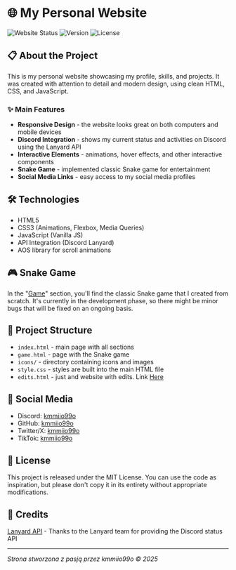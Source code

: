 # 🌐 My Personal Website

![Website Status](https://img.shields.io/badge/status-Online-brightgreen)
![Version](https://img.shields.io/badge/wersja-2.0-blue)
![License](https://img.shields.io/badge/licencja-MIT-yellow)

## 📋 About the Project

This is my personal website showcasing my profile, skills, and projects. It was created with attention to detail and modern design, using clean HTML, CSS, and JavaScript.

### ✨ Main Features

- **Responsive Design** - the website looks great on both computers and mobile devices
- **Discord Integration** - shows my current status and activities on Discord using the Lanyard API
- **Interactive Elements** - animations, hover effects, and other interactive components
- **Snake Game** - implemented classic Snake game for entertainment
- **Social Media Links** - easy access to my social media profiles

## 🛠️ Technologies

- HTML5
- CSS3 (Animations, Flexbox, Media Queries)
- JavaScript (Vanilla JS)
- API Integration (Discord Lanyard)
- AOS library for scroll animations

## 🎮 Snake Game

In the "[Game](https://kmmiio99o.github.io/game.html)" section, you'll find the classic Snake game that I created from scratch. It's currently in the development phase, so there might be minor bugs that will be fixed on an ongoing basis.

## 🔗 Project Structure

- `index.html` - main page with all sections
- `game.html` - page with the Snake game
- `icons/` - directory containing icons and images
- `style.css` - styles are built into the main HTML file
- `edits.html` - just and website with edits. Link [Here](https://kmmiio99o.github.io/edits.html)

## 📱 Social Media

- Discord: [kmmiio99o](https://discord.com/users/879393496627306587)
- GitHub: [kmmiio99o](https://github.com/kmmiio99o)
- Twitter/X: [kmmiio99o](https://x.com/kmmiio99o)
- TikTok: [kmmiio99o](https://tiktok.com/@kmmiio99o)

## 📄 License

This project is released under the MIT License. You can use the code as inspiration, but please don't copy it in its entirety without appropriate modifications.

## 🙏 Credits

[Lanyard API](https://github.com/Phineas/lanyard) - Thanks to the Lanyard team for providing the Discord status API

---

*Strona stworzona z pasją przez kmmiio99o © 2025*